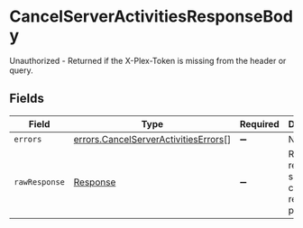 # CancelServerActivitiesResponseBody

Unauthorized - Returned if the X-Plex-Token is missing from the header or query.


## Fields

| Field                                                                                        | Type                                                                                         | Required                                                                                     | Description                                                                                  |
| -------------------------------------------------------------------------------------------- | -------------------------------------------------------------------------------------------- | -------------------------------------------------------------------------------------------- | -------------------------------------------------------------------------------------------- |
| `errors`                                                                                     | [errors.CancelServerActivitiesErrors](../../models/errors/cancelserveractivitieserrors.md)[] | :heavy_minus_sign:                                                                           | N/A                                                                                          |
| `rawResponse`                                                                                | [Response](https://developer.mozilla.org/en-US/docs/Web/API/Response)                        | :heavy_minus_sign:                                                                           | Raw HTTP response; suitable for custom response parsing                                      |